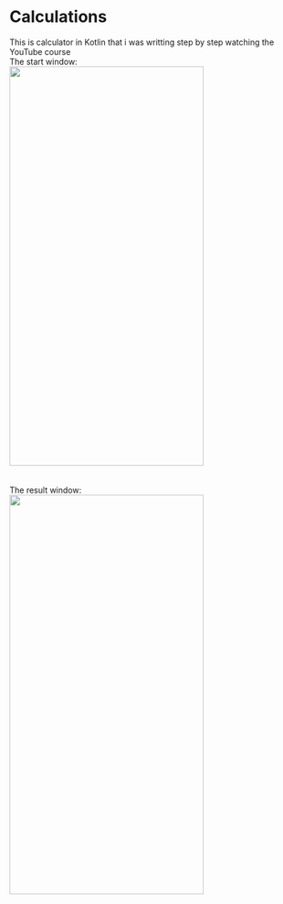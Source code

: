 # Calculations
This is calculator in Kotlin that i was writting step by step watching the YouTube course
<br>The start window: <br>
<img src="https://user-images.githubusercontent.com/69507445/135838538-a153098f-835a-4e9e-ae1e-54104482e707.png" width="340" height="699" /> <br> <br>
<br>The result window: <br>
<img src="https://user-images.githubusercontent.com/69507445/135838329-0645369e-3b38-427c-a47a-a676c5601b7a.png" width="340" height="699" /> <br> <br>
